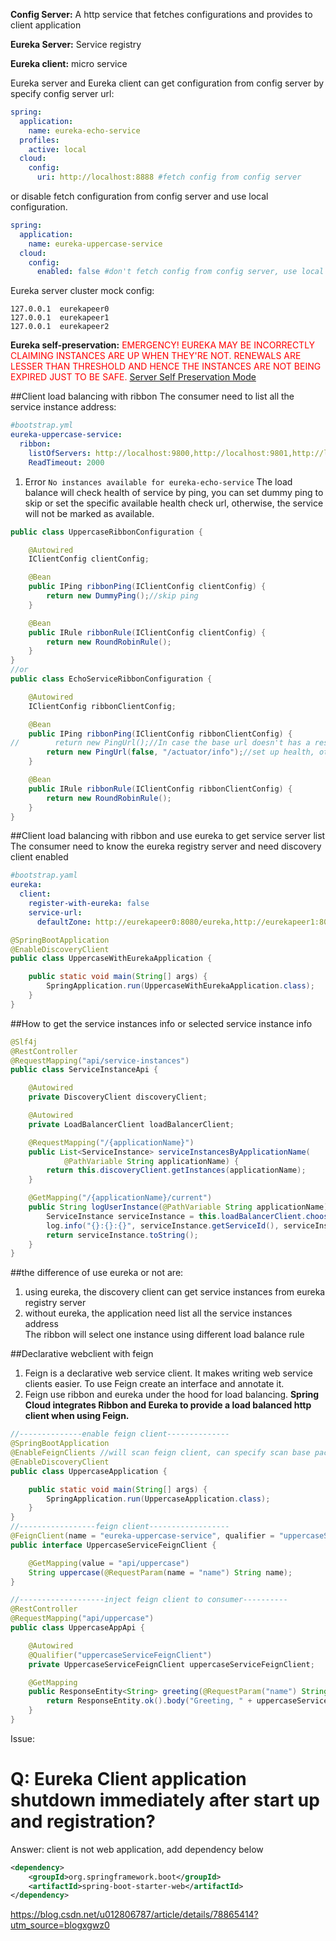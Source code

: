 **Config Server:**  A http service that fetches configurations and provides to client application

**Eureka Server:**  Service registry

**Eureka client:**  micro service

Eureka server and Eureka client can get configuration from config server by specify config server url:
 ```yaml
 spring:
   application:
     name: eureka-echo-service
   profiles:
     active: local
   cloud:
     config:
       uri: http://localhost:8888 #fetch config from config server
 
 ```
or disable fetch configuration from config server and use local configuration.
```yaml
spring:
  application:
    name: eureka-uppercase-service
  cloud:
    config:
      enabled: false #don't fetch config from config server, use local config

```
Eureka server cluster mock config: 
```
127.0.0.1  eurekapeer0
127.0.0.1  eurekapeer1
127.0.0.1  eurekapeer2
```

**Eureka self-preservation:** <font color='red'>EMERGENCY! EUREKA MAY BE INCORRECTLY CLAIMING INSTANCES ARE UP WHEN THEY'RE NOT. RENEWALS ARE LESSER THAN THRESHOLD AND HENCE THE INSTANCES ARE NOT BEING EXPIRED JUST TO BE SAFE.</font>
[Server Self Preservation Mode](https://github.com/Netflix/eureka/wiki/Server-Self-Preservation-Mode)

##Client load balancing with ribbon
The consumer need to list all the service instance address:
```yaml
#bootstrap.yml
eureka-uppercase-service:
  ribbon:
    listOfServers: http://localhost:9800,http://localhost:9801,http://localhost:9802
    ReadTimeout: 2000
```

1. Error `No instances available for eureka-echo-service`
The load balance will check health of service by ping, you can set dummy ping to skip or set the specific available health check url, otherwise, the service will not be marked as available.
```java
public class UppercaseRibbonConfiguration {

    @Autowired
    IClientConfig clientConfig;

    @Bean
    public IPing ribbonPing(IClientConfig clientConfig) {
        return new DummyPing();//skip ping
    }

    @Bean
    public IRule ribbonRule(IClientConfig clientConfig) {
        return new RoundRobinRule();
    }
}
//or
public class EchoServiceRibbonConfiguration {

    @Autowired
    IClientConfig ribbonClientConfig;

    @Bean
    public IPing ribbonPing(IClientConfig ribbonClientConfig) {
//        return new PingUrl();//In case the base url doesn't has a response, the service will be marked as not available
        return new PingUrl(false, "/actuator/info");//set up health, otherwise service can not be found
    }

    @Bean
    public IRule ribbonRule(IClientConfig ribbonClientConfig) {
        return new RoundRobinRule();
    }
}
```
##Client load balancing with ribbon and use eureka to get service server list
The consumer need to know the eureka registry server and need discovery client enabled
```yaml
#bootstrap.yaml
eureka:
  client:
    register-with-eureka: false
    service-url:
      defaultZone: http://eurekapeer0:8080/eureka,http://eurekapeer1:8081/eureka,http://eurekapeer2:8082/eureka

```
```java
@SpringBootApplication
@EnableDiscoveryClient
public class UppercaseWithEurekaApplication {

    public static void main(String[] args) {
        SpringApplication.run(UppercaseWithEurekaApplication.class);
    }
}
```

##How to get the service instances info or selected service instance info
```java
@Slf4j
@RestController
@RequestMapping("api/service-instances")
public class ServiceInstanceApi {

    @Autowired
    private DiscoveryClient discoveryClient;

    @Autowired
    private LoadBalancerClient loadBalancerClient;

    @RequestMapping("/{applicationName}")
    public List<ServiceInstance> serviceInstancesByApplicationName(
            @PathVariable String applicationName) {
        return this.discoveryClient.getInstances(applicationName);
    }

    @GetMapping("/{applicationName}/current")
    public String logUserInstance(@PathVariable String applicationName) {
        ServiceInstance serviceInstance = this.loadBalancerClient.choose(applicationName);
        log.info("{}:{}:{}", serviceInstance.getServiceId(), serviceInstance.getHost(), serviceInstance.getPort());
        return serviceInstance.toString();
    }
}

```
##the difference of use eureka or not are:  
1. using eureka, the discovery client can get service instances from eureka registry server  
2. without eureka, the application need list all the service instances address  
The ribbon will select one instance using different load balance rule  

##Declarative webclient with feign
1. Feign is a declarative web service client. It makes writing web service clients easier. To use Feign create an interface and annotate it. 
2. Feign use ribbon and eureka under the hood for load balancing. **Spring Cloud integrates Ribbon and Eureka to provide a load balanced http client when using Feign.**

```java
//--------------enable feign client--------------
@SpringBootApplication
@EnableFeignClients //will scan feign client, can specify scan base packages
@EnableDiscoveryClient
public class UppercaseApplication {

    public static void main(String[] args) {
        SpringApplication.run(UppercaseApplication.class);
    }
}
//-----------------feign client------------------
@FeignClient(name = "eureka-uppercase-service", qualifier = "uppercaseServiceFeignClient")
public interface UppercaseServiceFeignClient {

    @GetMapping(value = "api/uppercase")
    String uppercase(@RequestParam(name = "name") String name);
}

//-------------------inject feign client to consumer----------
@RestController
@RequestMapping("api/uppercase")
public class UppercaseAppApi {

    @Autowired
    @Qualifier("uppercaseServiceFeignClient")
    private UppercaseServiceFeignClient uppercaseServiceFeignClient;

    @GetMapping
    public ResponseEntity<String> greeting(@RequestParam("name") String name) {
        return ResponseEntity.ok().body("Greeting, " + uppercaseServiceFeignClient.uppercase(name));
    }
}

```

Issue: 
# Q: Eureka Client application shutdown immediately after start up and registration?
Answer: client is not web application, add dependency below
```xml
<dependency>
    <groupId>org.springframework.boot</groupId>
    <artifactId>spring-boot-starter-web</artifactId>
</dependency>
```


https://blog.csdn.net/u012806787/article/details/78865414?utm_source=blogxgwz0